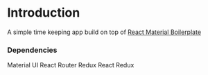 # Introduction

A simple time keeping app build on top of [React Material Boilerplate](https://github.com/sarabs3/react-material-bolierplate)

### Dependencies

Material UI
React Router
Redux
React Redux
